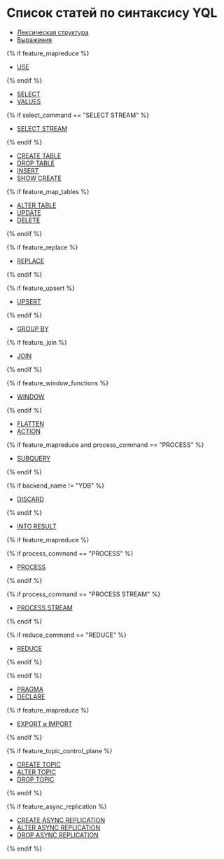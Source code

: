 # Список статей по синтаксису YQL

* [Лексическая структура](lexer.md)
* [Выражения](expressions.md)

{% if feature_mapreduce %}

* [USE](use.md)

{% endif %}

* [SELECT](select/index.md)
* [VALUES](values.md)

{% if select_command == "SELECT STREAM" %}

* [SELECT STREAM](select_stream.md)

{% endif %}

* [CREATE TABLE](create_table/index.md)
* [DROP TABLE](drop_table.md)
* [INSERT](insert_into.md)
* [SHOW CREATE](show_create.md)

{% if feature_map_tables %}

* [ALTER TABLE](alter_table/index.md)
* [UPDATE](update.md)
* [DELETE](delete.md)

{% endif %}

{% if feature_replace %}

* [REPLACE](replace_into.md)

{% endif %}

{% if feature_upsert %}

* [UPSERT](upsert_into.md)

{% endif %}

* [GROUP BY](group_by.md)

{% if feature_join %}

* [JOIN](join.md)

{% endif %}

{% if feature_window_functions %}

* [WINDOW](window.md)

{% endif %}

* [FLATTEN](flatten.md)
* [ACTION](action.md)

{% if feature_mapreduce and process_command == "PROCESS" %}

* [SUBQUERY](subquery.md)

{% endif %}

{% if backend_name != "YDB" %}

* [DISCARD](discard.md)

{% endif %}

* [INTO RESULT](into_result.md)

{% if feature_mapreduce %}

{% if process_command == "PROCESS" %}

* [PROCESS](process.md)

{% endif %}

{% if process_command == "PROCESS STREAM" %}

* [PROCESS STREAM](process.md)

{% endif %}

{% if reduce_command == "REDUCE" %}

* [REDUCE](reduce.md)

{% endif %}

{% endif %}

* [PRAGMA](pragma.md)
* [DECLARE](declare.md)

{% if feature_mapreduce %}

* [EXPORT и IMPORT](export_import.md)

{% endif %}

{% if feature_topic_control_plane %}

* [CREATE TOPIC](create-topic.md)
* [ALTER TOPIC](alter-topic.md)
* [DROP TOPIC](drop-topic.md)

{% endif %}

{% if feature_async_replication %}

* [CREATE ASYNC REPLICATION](create-async-replication.md)
* [ALTER ASYNC REPLICATION](alter-async-replication.md)
* [DROP ASYNC REPLICATION](drop-async-replication.md)

{% endif %}

